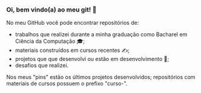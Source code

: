 ### Oi, bem vindo(a) ao meu git! 👋

No meu GitHub você pode encontrar repositórios de:
* trabalhos que realizei durante a minha graduação como Bacharel em Ciência da Computação :mortar_board:;
* materiais construídos em cursos recentes :writing_hand:;
* projetos que que desenvolvi ou estão em desenvolvimento :star2:;
* desafios que realizei.

Nos meus "pins" estão os últimos projetos desenvolvidos; repositórios com materiais de cursos possuem o prefixo "curso-". 


<!--
**andreepdias/andreepdias** is a ✨ _special_ ✨ repository because its `README.md` (this file) appears on your GitHub profile.

Here are some ideas to get you started:

- 🔭 I’m currently working on ...
- 🌱 I’m currently learning ...
- 👯 I’m looking to collaborate on ...
- 🤔 I’m looking for help with ...
- 💬 Ask me about ...
- 📫 How to reach me: ...
- 😄 Pronouns: ...
- ⚡ Fun fact: ...
-->
